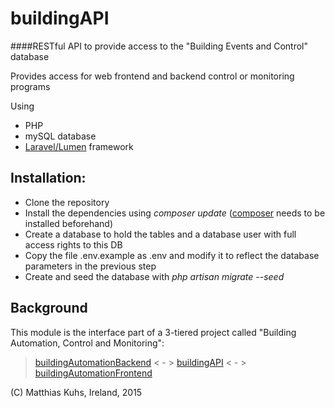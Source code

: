 # buildingAPI

####RESTful API to provide access to the "Building Events and Control" database

Provides access for web frontend and backend control or monitoring programs

Using
* PHP
* mySQL database
* [Laravel/Lumen](http://lumen.laravel.com/) framework 
 
## Installation:
* Clone the repository
* Install the dependencies using *composer update* ([composer](http://getcomposer.org) needs to be installed beforehand)
* Create a database to hold the tables and a database user with full access rights to this DB
* Copy the file  .env.example as .env and modify it to reflect the database parameters in the previous step
* Create and seed the database with *php artisan migrate --seed*

## Background
This module is the interface part of a 3-tiered project called "Building Automation, Control and Monitoring":

>[buildingAutomationBackend](https://github.com/matthiku/buildingAutomationBackend)  < - > [buildingAPI](https://github.com/matthiku/buildingAPI)  < - > [buildingAutomationFrontend](https://github.com/matthiku/buildingAutomationFrontend)

(C) Matthias Kuhs, Ireland, 2015
